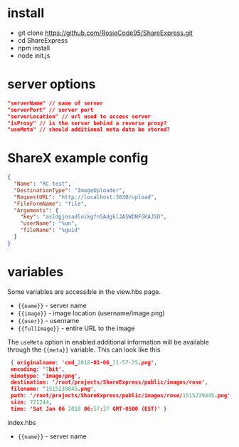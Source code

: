 # install

- git clone https://github.com/RosieCode95/ShareExpress.git
- cd ShareExpress
- npm install
- node init.js

# server options
```json
"serverName" // name of server
"serverPort" // server port
"serverLocation" // url used to access server
"isProxy" // is the server behind a reverse proxy?
"useMeta" // should additional meta data be stored?
```


# ShareX example config
```json
{
  "Name": "RC test",
  "DestinationType": "ImageUploader",
  "RequestURL": "http://localhost:3030/upload",
  "FileFormName": "file",
  "Arguments": {
    "key": "asldgjnsadloikgfnSAdgklJASWDNFGKAJSD",
    "userName": "%un",
    "fileName": "%guid"
  }
}
```

# variables
Some variables are accessible in the view.hbs page.
- `{{name}}` - server name
- `{{image}}` - image location (username/image.png)
- `{{user}}` - username
- `{{fullImage}}` - entire URL to the image

The `useMeta` option in enabled additional information will be available through the `{{meta}}` variable. This can look like this
```json
 { originalname: 'cmd_2018-01-06_11-57-25.png',
 encoding: '7bit',
 mimetype: 'image/png',
 destination: '/root/projects/ShareExpress/public/images/rose',
 filename: '1515239845.png',
 path: '/root/projects/ShareExpress/public/images/rose/1515239845.png',
 size: 721244,
 time: 'Sat Jan 06 2018 06:57:27 GMT-0500 (EST)' }
 ```
 
index.hbs

- `{{name}}` - server name

